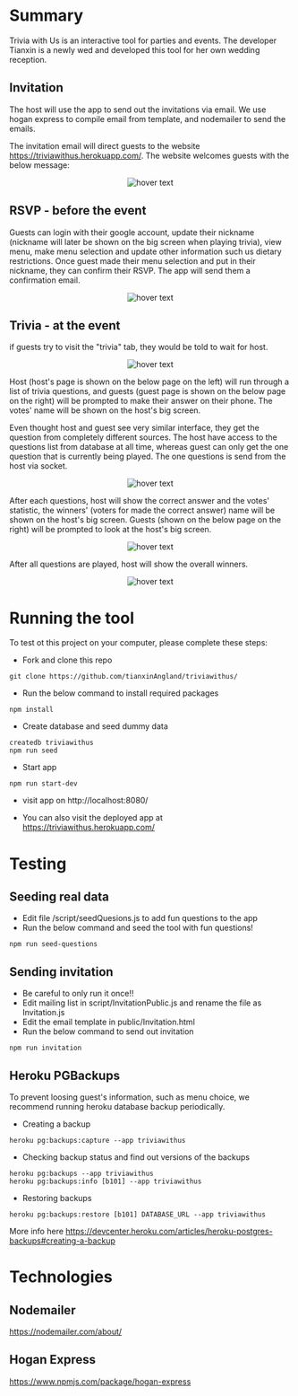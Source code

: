 # Summary

Trivia with Us is an interactive tool for parties and events. The developer Tianxin is a newly wed and developed this tool for her own wedding reception.

## Invitation

The host will use the app to send out the invitations via email. We use hogan express to compile email from template, and nodemailer to send the emails.

The invitation email will direct guests to the website https://triviawithus.herokuapp.com/. The website welcomes guests with the below message:

<p align="center">
  <img src="public/ReadmeWelcome.png"  title="hover text">
</p>

## RSVP - before the event

Guests can login with their google account, update their nickname (nickname will later be shown on the big screen when playing trivia), view menu, make menu selection and update other information such us dietary restrictions. Once guest made their menu selection and put in their nickname, they can confirm their RSVP. The app will send them a confirmation email.

<p align="center">
  <img src="public/ReadmeGuestInfo.png"  title="hover text">
</p>

## Trivia - at the event

if guests try to visit the "trivia" tab, they would be told to wait for host.

<p align="center">
  <img src="public/ReadmeWait.png"  title="hover text">
</p>

Host (host's page is shown on the below page on the left) will run through a list of trivia questions, and guests (guest page is shown on the below page on the right) will be prompted to make their answer on their phone. The votes' name will be shown on the host's big screen.

Even thought host and guest see very similar interface, they get the question from completely different sources. The host have access to the questions list from database at all time, whereas guest can only get the one question that is currently being played. The one questions is send from the host via socket.

<p align="center">
  <img src="public/ReadmeQuestion.png"  title="hover text">
</p>

After each questions, host will show the correct answer and the votes' statistic, the winners' (voters for made the correct answer) name will be shown on the host's big screen. Guests (shown on the below page on the right) will be prompted to look at the host's big screen.

<p align="center">
  <img src="public/ReadmeVote.png"  title="hover text">
</p>

After all questions are played, host will show the overall winners.

<p align="center">
  <img src="public/ReadmeWinner.png"  title="hover text">
</p>

# Running the tool

To test ot this project on your computer, please complete these steps:

- Fork and clone this repo

```
git clone https://github.com/tianxinAngland/triviawithus/
```

- Run the below command to install required packages

```
npm install
```

- Create database and seed dummy data

```
createdb triviawithus
npm run seed
```

- Start app

```
npm run start-dev
```

- visit app on http://localhost:8080/

- You can also visit the deployed app at https://triviawithus.herokuapp.com/

# Testing

## Seeding real data

- Edit file /script/seedQuesions.js to add fun questions to the app
- Run the below command and seed the tool with fun questions!

```
npm run seed-questions
```

## Sending invitation

- Be careful to only run it once!!
- Edit mailing list in script/InvitationPublic.js and rename the file as Invitation.js
- Edit the email template in public/Invitation.html
- Run the below command to send out invitation

```
npm run invitation
```

## Heroku PGBackups

To prevent loosing guest's information, such as menu choice, we recommend running heroku database backup periodically.

- Creating a backup

```
heroku pg:backups:capture --app triviawithus
```

- Checking backup status and find out versions of the backups

```
heroku pg:backups --app triviawithus
heroku pg:backups:info [b101] --app triviawithus
```

- Restoring backups

```
heroku pg:backups:restore [b101] DATABASE_URL --app triviawithus
```

More info here https://devcenter.heroku.com/articles/heroku-postgres-backups#creating-a-backup

# Technologies

## Nodemailer

https://nodemailer.com/about/

## Hogan Express

https://www.npmjs.com/package/hogan-express
